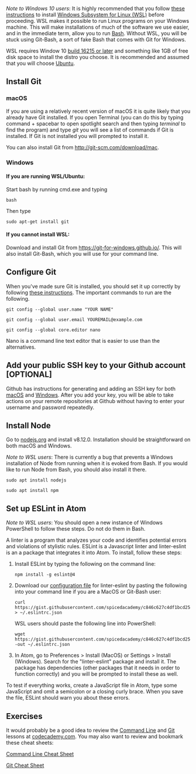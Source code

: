 _Note to Windows 10 users_: It is highly recommended that you follow [these instructions](https://docs.microsoft.com/en-us/windows/wsl/install-win10) to install [Windows Subsystem for Linux (WSL)](https://docs.microsoft.com/en-us/windows/wsl/install-win10) before proceeding. WSL makes it possible to run Linux programs on your Windows machine. This will make installations of much of the software we use easier, and in the immediate term, allow you to run [Bash](https://en.wikipedia.org/wiki/Bash_(Unix_shell)). Without WSL, you will be stuck using Git-Bash, a sort of fake Bash that comes with Git for Windows.

WSL requires Window 10 [build 16215 or later](https://docs.microsoft.com/en-us/windows/wsl/troubleshooting#check-your-build-number) and something like 1GB of free disk space to install the distro you choose. It is recommended and assumed that you will choose [Ubuntu](https://www.microsoft.com/store/p/ubuntu/9nblggh4msv6).

## Install Git

### macOS

If you are using a relatively recent version of macOS it is quite likely that you already have Git installed. If you open Terminal (you can do this by typing command + spacebar to open spotlight search and then typing _terminal_ to find the program) and type _git_ you will see a list of commands if Git is installed. If Git is not installed you will prompted to install it.

You can also install Git from <a href="http://git-scm.com/download/mac.">http://git-scm.com/download/mac</a>.

### Windows

#### If you are running WSL/Ubuntu:
Start bash by running cmd.exe and typing

```
bash
```
Then type
```
sudo apt-get install git
```

#### If you cannot install WSL:

Download and install Git from <a href="https://git-for-windows.github.io/">https://git-for-windows.github.io/</a>. This will also install Git-Bash, which you will use for your command line.

## Configure Git

When you've made sure Git is installed, you should set it up correctly by following [these instructions](https://git-scm.com/book/en/v2/Getting-Started-First-Time-Git-Setup#Your-Identity). The important commands to run are the following.

```
git config --global user.name "YOUR NAME"
```
```
git config --global user.email YOUREMAIL@example.com
```
```
git config --global core.editor nano
```

Nano is a command line text editor that is easier to use than the alternatives.

## Add your public SSH key to your Github account [OPTIONAL]

Github has instructions for generating and adding an SSH key for both <a href="https://help.github.com/articles/generating-an-ssh-key/#platform-mac">macOS</a> and <a href="https://help.github.com/articles/generating-an-ssh-key/#platform-windows">Windows</a>. After you add your key, you will be able to take actions on your remote repositories at Github without having to enter your username and password repeatedly.

## Install Node

Go to <a href="https://nodejs.org">nodejs.org</a> and install v8.12.0. Installation should be straightforward on both macOS and Windows.

_Note to WSL users_: There is currently a bug that prevents a Windows installation of Node from running when it is evoked from Bash. If you would like to run Node from Bash, you should also install it there.

```
sudo apt install nodejs
```
```
sudo apt install npm
```

## Set up ESLint in Atom

_Note to WSL users_: You should open a new instance of Windows PowerShell to follow these steps. Do not do them in Bash.

A linter is a program that analyzes your code and identifies potential errors and violations of stylistic rules. ESLint is a Javascript linter and linter-eslint is an a package that integrates it into Atom. To install, follow these steps:

1. Install ESLint by typing the following on the command line:


    ```
    npm install -g eslint@4
    ```

2. Download our [configuration file](https://gist.github.com/spicedacademy/c846c627c4df1bcd255c7bf6eb92a15a) for linter-eslint by pasting the following into your command line if you are a MacOS or Git-Bash user:

   ```
   curl https://gist.githubusercontent.com/spicedacademy/c846c627c4df1bcd255c7bf6eb92a15a/raw/2d7262cbff80936fd721678d8c98c89c3b0e8a05/.eslintrc.json > ~/.eslintrc.json
   ```
   
   WSL users should paste the following line into PowerShell:
   
   ```
   wget https://gist.githubusercontent.com/spicedacademy/c846c627c4df1bcd255c7bf6eb92a15a/raw/2d7262cbff80936fd721678d8c98c89c3b0e8a05/.eslintrc.json -out ~/.eslintrc.json
   ```

3. In Atom, go to Preferences > Install (MacOS) or Settings > Install (Windows). Search for the "linter-eslint" package and install it. The package has dependencies (other packages that it needs in order to function correctly) and you will be prompted to install these as well.

To test if everything works, create a JavaScript file in Atom, type some JavaScript and omit a semicolon or a closing curly brace. When you save the file, ESLint should warn you about these errors.

## Exercises

It would probably be a good idea to review the <a href="https://www.codecademy.com/learn/learn-the-command-line">Command Line</a> and <a href="https://www.codecademy.com/learn/learn-git">Git</a> lessons at <a href="https://www.codecademy.com">codecademy.com</a>. You may also want to review and bookmark these cheat sheets:

<a href="https://www.git-tower.com/blog/command-line-cheat-sheet/">Command Line Cheat Sheet</a>

<a href="https://www.git-tower.com/blog/git-cheat-sheet/">Git Cheat Sheet</a>
